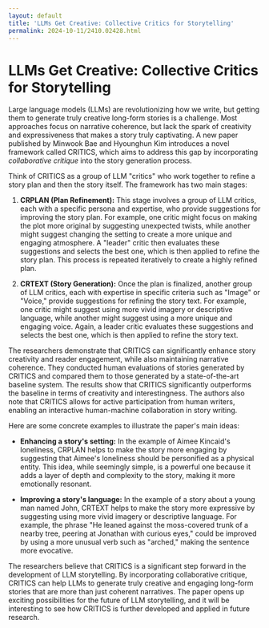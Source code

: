 ```yaml
---
layout: default
title: 'LLMs Get Creative: Collective Critics for Storytelling'
permalink: 2024-10-11/2410.02428.html
---
```

#  LLMs Get Creative: Collective Critics for Storytelling

Large language models (LLMs) are revolutionizing how we write, but getting them to generate truly creative long-form stories is a challenge. Most approaches focus on narrative coherence, but lack the spark of creativity and expressiveness that makes a story truly captivating.  A new paper published by Minwook Bae and Hyounghun Kim introduces a novel framework called CRITICS, which aims to address this gap by incorporating *collaborative critique* into the story generation process. 

Think of CRITICS as a group of LLM "critics" who work together to refine a story plan and then the story itself. The framework has two main stages:

1. **CRPLAN (Plan Refinement):** This stage involves a group of LLM critics, each with a specific persona and expertise, who provide suggestions for improving the story plan. For example, one critic might focus on making the plot more original by suggesting unexpected twists, while another might suggest changing the setting to create a more unique and engaging atmosphere. A "leader" critic then evaluates these suggestions and selects the best one, which is then applied to refine the story plan. This process is repeated iteratively to create a highly refined plan.

2. **CRTEXT (Story Generation):** Once the plan is finalized, another group of LLM critics, each with expertise in specific criteria such as "Image" or "Voice," provide suggestions for refining the story text. For example, one critic might suggest using more vivid imagery or descriptive language, while another might suggest using a more unique and engaging voice. Again, a leader critic evaluates these suggestions and selects the best one, which is then applied to refine the story text.

The researchers demonstrate that CRITICS can significantly enhance story creativity and reader engagement, while also maintaining narrative coherence. They conducted human evaluations of stories generated by CRITICS and compared them to those generated by a state-of-the-art baseline system. The results show that CRITICS significantly outperforms the baseline in terms of creativity and interestingness.  The authors also note that CRITICS allows for active participation from human writers, enabling an interactive human-machine collaboration in story writing.

Here are some concrete examples to illustrate the paper's main ideas:

* **Enhancing a story's setting:** In the example of Aimee Kincaid's loneliness, CRPLAN helps to make the story more engaging by suggesting that Aimee's loneliness should be personified as a physical entity. This idea, while seemingly simple, is a powerful one because it adds a layer of depth and complexity to the story, making it more emotionally resonant.

* **Improving a story's language:** In the example of a story about a young man named John, CRTEXT helps to make the story more expressive by suggesting using more vivid imagery or descriptive language. For example, the phrase "He leaned against the moss-covered trunk of a nearby tree, peering at Jonathan with curious eyes," could be improved by using a more unusual verb such as "arched," making the sentence more evocative.

The researchers believe that CRITICS is a significant step forward in the development of LLM storytelling. By incorporating collaborative critique, CRITICS can help LLMs to generate truly creative and engaging long-form stories that are more than just coherent narratives. The paper opens up exciting possibilities for the future of LLM storytelling, and it will be interesting to see how CRITICS is further developed and applied in future research.